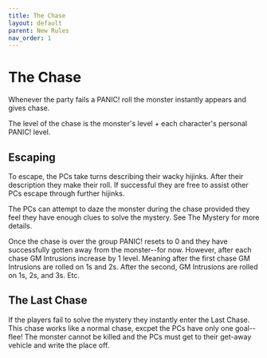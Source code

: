 ```yaml
---
title: The Chase
layout: default
parent: New Rules
nav_order: 1
---
```

# The Chase
Whenever the party fails a PANIC! roll the monster instantly appears and gives chase.

The level of the chase is the monster's level + each character's personal PANIC! level.

## Escaping
To escape, the PCs take turns describing their wacky hijinks. After their description they make their roll. If successful they are free to assist other PCs escape through further hijinks.

The PCs can attempt to daze the monster during the chase provided they feel they have enough clues to solve the mystery. See The Mystery for more details.

Once the chase is over the group PANIC! resets to 0 and they have successfully gotten away from the monster--for now. However, after each chase GM Intrusions increase by 1 level. Meaning after the first chase GM Intrusions are rolled on 1s and 2s. After the second, GM Intrusions are rolled on 1s, 2s, and 3s. Etc.

## The Last Chase
If the players fail to solve the mystery they instantly enter the Last Chase. This chase works like a normal chase, excpet the PCs have only one goal--flee! The monster cannot be killed and the PCs must get to their get-away vehicle and write the place off.
